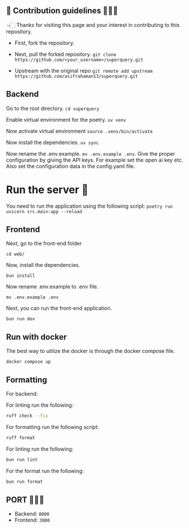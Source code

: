 ## 🎉 Contribution guidelines  👨🏻‍🚀

👈🏻 Thanks for visiting this page and your interest in contributing to this repository.

- First, fork the repository. 

- Next, pull the forked repository. `git clone https://github.com/<your_username>/superquery.git`
  
- Upstream with the original repo `git remote add upstream https://github.com/asifrahaman13/superquery.git`


## Backend

Go to the root directory. `cd superquery`

Enable virtual environment for the poetry. `uv venv`

Now activate virtual environment `source .venv/bin/activate`

Now install the dependencies. `uv sync`

Now rename the .env.example. `mv .env.example .env`.  Give the proper configuration by giving the API keys. For example set the open ai key etc. Also set the configuration data in the config.yaml file.

# Run the server 🚀
You need to run the application using the following script: `poetry run uvicorn src.main:app --reload`

## Frontend

Next, go to the front-end folder 

`cd web/`

Now, install the dependencies.

`bun install`

Now rename .env.example to .env file.

`mv .env.example .env`

Next, you can run the front-end application.

`bun run dev`


## Run with docker

The best way to utilize the docker is through the docker compose file.

`docker compose up`


## Formatting

For backend:

For linting run the following:

```bash
ruff check --fix
```

For formatting run the following script:

```bash
ruff format
```

For linting run the following:

```bash
bun run lint
```

For the format run the following:

```bash
bun run format
```

## PORT 👨🏻‍🚀

- Backend: `8000`
- Frontend: `3000`
